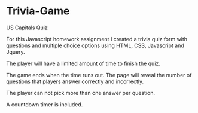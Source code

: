 # Trivia-Game


US Capitals Quiz

For this Javascript homework assignment I created a trivia quiz form with questions and multiple choice options using HTML, CSS, Javascript and Jquery.

The player will have a limited amount of time to finish the quiz.

The game ends when the time runs out. The page will reveal the number of questions that players answer correctly and incorrectly.

The player can not pick more than one answer per question.

A countdown timer is included.
